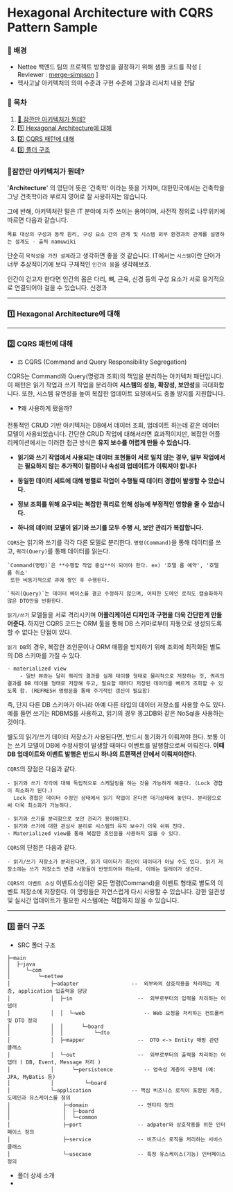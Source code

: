 # Hexagonal Architecture with CQRS Pattern Sample

### 🚀 배경 

- Nettee 백엔드 팀의 프로젝트 방향성을 결정하기 위해 샘플 코드를 작성 [ Reviewer : [merge-simpson](https://github.com/merge-simpson) ]
- 헥사고날 아키텍처의 의미 수준과 구현 수준에 고찰과 리서치 내용 전달


### 📖 목차

1. [🧐 잠깐만 아키텍처가 뭔데?](#🧐잠깐만-아키텍처가-뭔데?)
2. [1️⃣ Hexagonal Architecture에 대해](#1️⃣-hexagonal-architecture에-대해)
3. [2️⃣ CQRS 패턴에 대해](#2️⃣-cqrs-패턴에-대해)   
4. [3️⃣ 폴더 구조](#3️⃣-폴더-구조)


### 🧐잠깐만 아키텍처가 뭔데?

'**Architecture**' 의 영단어 뜻은 ’건축학‘ 이라는 뜻을 가지며, 대한민국에서는 건축학을 그냥 건축학이라 부르지 영어로 잘 사용하지는 않습니다. 

그에 반해, 아키텍처란 말은 IT 분야에 자주 쓰이는 용어이며, 사전적 정의로 나무위키에 따르면 다음과 같습니다.

```
목표 대상의 구성과 동작 원리, 구성 요소 간의 관계 및 시스템 외부 환경과의 관계를 설명하는 설계도 - 출처 namuwiki
```

단순히 `목적성을 가진 설계`라고 생각하면 좋을 것 같습니다. IT에서는 `시스템`이란 단어가 너무 추상적이기에 보다 구체적인 `인간의 몸`을 생각해보죠.

인간이 걷고자 한다면 인간의 몸은 다리, 뼈, 근육, 신경 등의 구성 요소가 서로 유기적으로 연결되어야 걸을 수 있습니다. 신경과   

---

### 1️⃣ Hexagonal Architecture에 대해



---
### 2️⃣ CQRS 패턴에 대해

- ⚖️ CQRS (Command and Query Responsibility Segregation)

CQRS는 Command와 Query(명령과 조회)의 책임을 분리하는 아키텍처 패턴입니다. 이 패턴은 읽기 작업과 쓰기 작업을 분리하여 **시스템의 성능, 확장성, 보안성**을 극대화합니다. 또한, 시스템 유연성을 높여 복잡한 업데이트 요청에서도 충돌 방지를 지원합니다.

- ❓왜 사용하게 됐을까?

전통적인 CRUD 기반 아키텍처는 DB에서 데이터 조회, 업데이트 하는데 같은 데이터 모델이 사용되었습니다. 간단한 CRUD 작업에 대해서라면 효과적이지만, 복잡한 어플리케이션에서는 이러한 접근 방식은 **유지 보수를 어렵게 만들 수 있습니다.** 

  - **읽기와 쓰기 작업에서 사용되는 데이터 표현들이 서로 일치 않는 경우, 일부 작업에서는 필요하지 않는 추가적이 컬럼이나 속성의 업데이트가 이뤄져야 합니다**
    
  - **동일한 데이터 세트에 대해 병렬로 작업이 수행될 때 데이터 경합이 발생할 수 있습니다.**
    
  - **정보 조회를 위해 요구되는 복잡한 쿼리로 인해 성능에 부정적인 영향을 줄 수 있습니다.**
  
  - **하나의 데이터 모델이 읽기와 쓰기를 모두 수행 시, 보안 관리가 복잡합니다.**

`CQRS`는 읽기와 쓰기를 각각 다른 모델로 분리한다. `명령(Command)`을 통해 데이터를 쓰고, `쿼리(Query)`를 통해 데이터를 읽는다.

    `Command(명령)`은 **수행할 작업 중심**이 되어야 한다. ex) '호텔 룸 예약', '호텔 룸 취소'
     또한 비동기적으로 큐에 쌓인 후 수행된다.

    `쿼리(Query)`는 데이터 베이스를 결코 수정하지 않으며, 어떠한 도메인 로직도 캡슐화하지 않은 DTO만을 반환한다.

`읽기/쓰기` 모델들을 서로 격리시키며 **어플리케이션 디자인과 구현을 더욱 간단한게 만들어준다.**
하지만 CQRS 코드는 ORM 툴을 통해 DB 스키마로부터 자동으로 생성되도록 할 수 없다는 단점이 있다. 

`읽기 DB`의 경우, 복잡한 조인문이나 ORM 매핑을 방지하기 위해 조회에 최적화된 별도의 DB 스키마를 가질 수 있다.

    - materialized view
        - 일반 뷰와는 달리 쿼리의 결과를 실제 테이블 형태로 물리적으로 저장하는 것, 쿼리의 결과를 DB 테이블 형태로 저장해 두고, 필요할 때마다 저장된 데이터를 빠르게 조회할 수 있도록 함. (REFRESH 명령문을 통해 주기적인 갱신이 필요함)

즉, 단지 다른 DB 스키마가 아니라 아예 다른 타입의 데이터 저장소를 사용할 수도 있다. 예를 들면 쓰기는 RDBMS를 사용하고, 읽기의 경우 몽고DB와 같은 NoSql을 사용하는 것이다.

별도의 읽기/쓰기 데이터 저장소가 사용된다면, 반드시 동기화가 이뤄져야 한다. 보통 이는 쓰기 모델이 DB에 수정사항이 발생할 때마다 이벤트를 발행함으로써 이뤄진다.
**이때 DB 업데이트와 이벤트 발행은 반드시 하나의 트랜잭션 안에서 이뤄져야한다.**

`CQRS`의 장점은 다음과 같다.
    
    - 읽기와 쓰기 각각에 대해 독립적으로 스케일링을 하는 것을 가능하게 해준다. (Lock 경합이 최소화가 된다.)
      Lock 경합은 데이터 수정인 상태에서 읽기 작업이 온다면 대기상태에 놓인다. 분리함으로써 더욱 최소화가 가능하다.

    - 읽기와 쓰기를 분리함으로 보안 관리가 용이해진다.
    - 읽기와 쓰기에 대한 관심사 분리로 시스템의 유지 보수가 더욱 쉬워 진다.
    - Materialized view를 통해 복잡한 조인문을 사용하지 않을 수 있다.


`CQRS`의 단점은 다음과 같다.

    - 읽기/쓰기 저장소가 분리된다면, 읽기 데이터가 최신이 데이터가 아닐 수도 있다. 읽기 저장소에는 쓰기 저장소의 변경 사항들이 반영되어야 하는데, 이에는 딜레이가 생긴다.
    
`CQRS의 이벤트 소싱`
이벤트소싱이란 모든 명령(Command)을 이벤트 형태로 별도의 이벤트 저장소에 저장한다. 이 명령들은 자연스럽게 다시 사용할 수 있습니다. 강한 일관성 및 실시간 업데이트가 필요한 시스템에는 적합하지 않을 수 있습니다.

---

### 3️⃣ 폴더 구조 

- SRC 폴더 구조

```
├─main
│  ├─java
│     └─com
│         └─nettee
│             ├─adapter                 --  외부와의 상호작용을 처리하는 계층, application 입출력을 담당
│             │  ├─in                     --  외부로부터의 입력을 처리하는 어댑터
│             │  │  └─web                   -- Web 요청을 처리하는 컨트롤러 및 DTO 정의
│             │  │      └─board
│             │  │          └─dto
│             │  ├─mapper                 --  DTO <-> Entity 매핑 관련 클래스
│             │  └─out                    --  외부로부터의 출력을 처리하는 어댑터 ( DB, Event, Message 처리 ) 
│             │      └─persistence          -- 영속성 계층의 구현체 (예: JPA, MyBatis 등)
│             │          └─board
│             └─application             -- 핵심 비즈니스 로직이 포함된 계층, 도메인과 유스케이스를 정의
│                 ├─domain                -- 엔티티 정의
│                 │  ├─board
│                 │  └─common
│                 ├─port                  -- adpater와 상호작용을 위한 인터페이스 정의
│                 ├─service               -- 비즈니스 로직을 처리하는 서비스 클래스
│                 └─usecase               -- 특정 유스케이스(기능) 인터페이스 정의
```

- 폴더 상세 소개
-   
